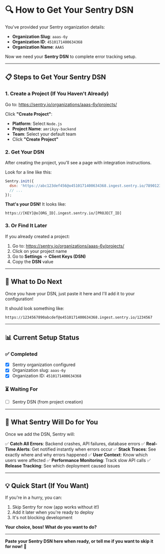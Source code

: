 # 🔍 How to Get Your Sentry DSN

You've provided your Sentry organization details:

- **Organization Slug**: `aaas-6y`
- **Organization ID**: `4510171400634368`
- **Organization Name**: `AAAS`

Now we need your **Sentry DSN** to complete error tracking setup.

---

## 📋 Steps to Get Your Sentry DSN

### 1. **Create a Project** (If You Haven't Already)

Go to: https://sentry.io/organizations/aaas-6y/projects/

Click **"Create Project"**:

- **Platform**: Select `Node.js`
- **Project Name**: `amrikyy-backend`
- **Team**: Select your default team
- Click **"Create Project"**

### 2. **Get Your DSN**

After creating the project, you'll see a page with integration instructions.

Look for a line like this:

```javascript
Sentry.init({
  dsn: 'https://abc123def456@o4510171400634368.ingest.sentry.io/7890123456',
  // ...
});
```

**That's your DSN!** It looks like:

```
https://[KEY]@o[ORG_ID].ingest.sentry.io/[PROJECT_ID]
```

### 3. **Or Find It Later**

If you already created a project:

1. Go to: https://sentry.io/organizations/aaas-6y/projects/
2. Click on your project name
3. Go to **Settings** → **Client Keys (DSN)**
4. Copy the **DSN** value

---

## 🎯 What to Do Next

Once you have your DSN, just paste it here and I'll add it to your configuration!

It should look something like:

```
https://1234567890abcdef@o4510171400634368.ingest.sentry.io/1234567
```

---

## 📊 Current Setup Status

### ✅ Completed

- [x] Sentry organization configured
- [x] Organization slug: `aaas-6y`
- [x] Organization ID: `4510171400634368`

### ⏳ Waiting For

- [ ] Sentry DSN (from project creation)

---

## 🔧 What Sentry Will Do for You

Once we add the DSN, Sentry will:

✅ **Catch All Errors**: Backend crashes, API failures, database errors
✅ **Real-Time Alerts**: Get notified instantly when errors occur
✅ **Stack Traces**: See exactly where and why errors happened
✅ **User Context**: Know which users were affected
✅ **Performance Monitoring**: Track slow API calls
✅ **Release Tracking**: See which deployment caused issues

---

## 💡 Quick Start (If You Want)

If you're in a hurry, you can:

1. Skip Sentry for now (app works without it!)
2. Add it later when you're ready to deploy
3. It's not blocking development

**Your choice, boss! What do you want to do?**

---

**Paste your Sentry DSN here when ready, or tell me if you want to skip it for now!** 🚀

